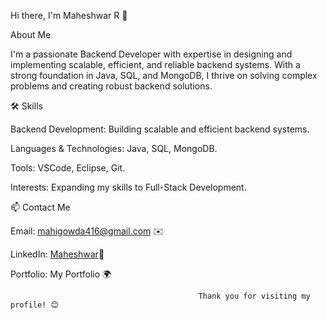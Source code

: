 Hi there, I'm Maheshwar R 👋

About Me

I'm a passionate Backend Developer with expertise in designing and implementing scalable, efficient, and reliable backend systems. With a strong foundation in Java, SQL, and MongoDB, I thrive on solving complex problems and creating robust backend solutions.

🛠️ Skills

Backend Development: Building scalable and efficient backend systems.

Languages & Technologies: Java, SQL, MongoDB.

Tools: VSCode, Eclipse, Git.

Interests: Expanding my skills to Full-Stack Development.

📫 Contact Me

Email:   mahigowda416@gmail.com ✉️

LinkedIn: [Maheshwar](https://www.linkedin.com/in/maheshwar-r-97754622b/)🔗

Portfolio: My Portfolio 🌍


                                              Thank you for visiting my profile! 😊
